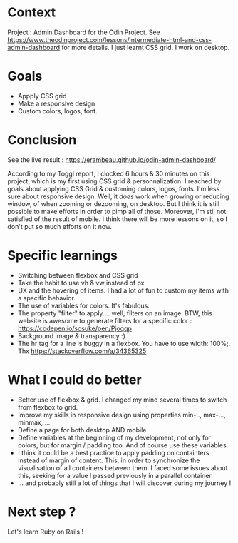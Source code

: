 # Context
Project : Admin Dashboard for the Odin Project. See https://www.theodinproject.com/lessons/intermediate-html-and-css-admin-dashboard for more details.
I just learnt CSS grid.
I work on desktop.

# Goals
* Appply CSS grid
* Make a responsive design
* Custom colors, logos, font.

# Conclusion
See the live result : https://erambeau.github.io/odin-admin-dashboard/

According to my Toggl report, I clocked 6 hours & 30 minutes on this project, which is my first using CSS grid & personnalization.
I reached by goals about applying CSS Grid & customing colors, logos, fonts.
I'm less sure about responsive design. Well, it _does_ work when growing or reducing window, of when zooming or dezooming, on desktop. But I think it is still possible to make efforts in order to pimp all of those. Moreover, I'm stil not satisfied of the result of mobile. I think there will be more lessons on it, so I don't put so much efforts on it now. 

# Specific learnings
* Switching between flexbox and CSS grid
* Take the habit to use vh & vw instead of px
* UX and the hovering of items. I had a lot of fun to custom my items with a specific behavior.
* The use of variables for colors. It's fabulous.
* The property "filter" to apply.... well, filters on an image. BTW, this website is awesome to generate filters for a specific color : https://codepen.io/sosuke/pen/Pjoqqp
* Background image & transparency :)
* The hr tag for a line is buggy in a flexbox. You have to use width: 100%;. Thx https://stackoverflow.com/a/34365325


# What I could do better
* Better use of flexbox & grid. I changed my mind several times to switch from flexbox to grid.
* Improve my skills in responsive design using properties min-.., max-..., minmax, ...
* Define a page for both desktop AND mobile
* Define variables at the beginning of my development, not only for colors, but for margin / padding too. And of course use these variables.
* I think it could be a best practice to apply padding on containters instead of margin of content. This, in order to synchronize the visualisation of all containers between them. I faced some issues about this, seeking for a value I passed previously in a parallel container.
* ... and probably still a lot of things that I will discover during my journey !

# Next step ?
Let's learn Ruby on Rails !
